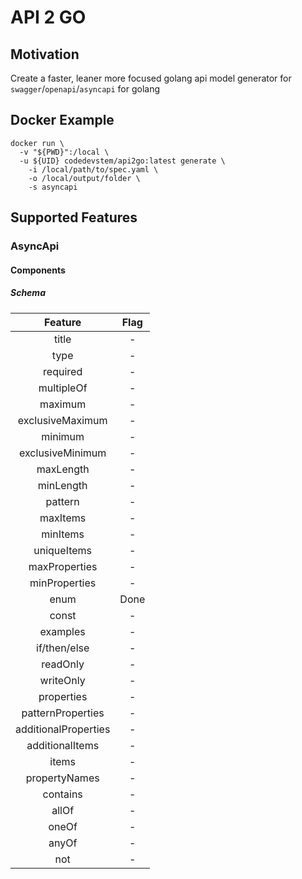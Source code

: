 # API 2 GO

## Motivation
Create a faster, leaner more focused golang api model generator for `swagger`/`openapi`/`asyncapi` for golang

## Docker Example

```shell
docker run \
  -v "${PWD}":/local \
  -u ${UID} codedevstem/api2go:latest generate \
    -i /local/path/to/spec.yaml \
    -o /local/output/folder \
    -s asyncapi
```

## Supported Features
### AsyncApi
#### Components
##### Schema
|Feature|Flag
|:---:|:---:|
|title|-|
|type|-|
|required|-|
|multipleOf|-|
|maximum|-|
|exclusiveMaximum|-|
|minimum|-|
|exclusiveMinimum|-|
|maxLength|-|
|minLength|-|
|pattern|-|
|maxItems|-|
|minItems|-|
|uniqueItems|-|
|maxProperties|-|
|minProperties|-|
|enum|Done|
|const|-|
|examples|-|
|if/then/else|-|
|readOnly|-|
|writeOnly|-|
|properties|-|
|patternProperties|-|
|additionalProperties|-|
|additionalItems|-|
|items|-|
|propertyNames|-|
|contains|-|
|allOf|-|
|oneOf|-|
|anyOf|-|
|not|-|
                                